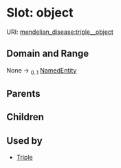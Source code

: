 
# Slot: object




URI: [mendelian_disease:triple__object](http://w3id.org/ontogpt/mendelian_disease/triple__object)


## Domain and Range

None &#8594;  <sub>0..1</sub> [NamedEntity](NamedEntity.md)

## Parents


## Children


## Used by

 * [Triple](Triple.md)

